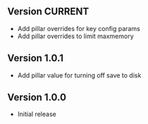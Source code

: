 ## Version CURRENT

* Add pillar overrides for key config params
* Add pillar overrides to limit maxmemory

## Version 1.0.1

* Add pillar value for turning off save to disk

## Version 1.0.0

* Initial release
